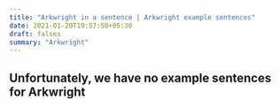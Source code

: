 ```yaml
---
title: "Arkwright in a sentence | Arkwright example sentences"
date: 2021-01-20T19:57:50+05:30
draft: falses
summary: "Arkwright"
---
```

## Unfortunately, we have no example sentences for Arkwright                 
